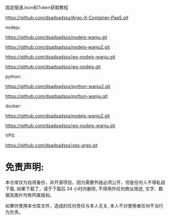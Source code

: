 
固定隧道Json和Token获取教程

https://github.com/dsadsadsss/Argo-X-Container-PaaS.git

nodejs: 

https://github.com/dsadsadsss/nodejs-wanju.git

https://github.com/dsadsadsss/nodejs-wanju2.git

https://github.com/dsadsadsss/ws-nodejs-wanju.git

https://github.com/dsadsadsss/ws-nodejs.git

python:

https://github.com/dsadsadsss/python-wanju2.git

https://github.com/dsadsadsss/python-wanju.git

docker:

https://github.com/dsadsadsss/nodejs-wanju2.git

https://github.com/dsadsadsss/ws-nodejs-wanju.git

VPS:

https://github.com/dsadsadsss/vps-argo.git

# 免责声明:

本仓库仅为自用备份，非开源项目，因为需要外链必须公开，但是任何人不得私自下载, 如果下载了，请于下载后 24 小时内删除, 不得用作任何商业用途, 文字、数据及图片均有所属版权。 

如果你使用本仓库文件，造成的任何责任与本人无关, 本人不对使用者任何不当行为负责。
